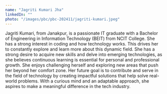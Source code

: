 ```yaml
---
name: "Jagriti Kumari Jha"
linkedIn: ""
photo: "/images/pbc/pbc-202411/jagriti-kumari.jpeg"
---
```


Jagriti Kumari, from Janakpur, is a passionate IT graduate with a Bachelor of Engineering in Information Technology (BEIT) from NCIT College. She has a strong interest in coding and how technology works. This drives her to constantly explore and learn more about this dynamic field. She has a strong desire to acquire new skills and delve into emerging technologies, as she believes continuous learning is essential for personal and professional growth. She enjoys challenging herself and exploring new areas that push her beyond her comfort zone. Her future goal is to contribute and serve in the field of technology by creating impactful solutions that help solve real-world problems. With a curious mind and an adaptable approach, she aspires to make a meaningful difference in the tech industry.
